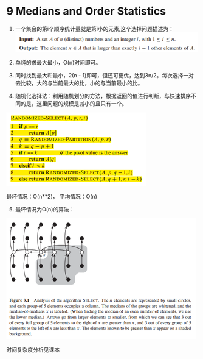 # 9 Medians and Order Statistics

1. 一个集合的第i个顺序统计量就是第i小的元素,这个选择问题描述为：
![](images/0901.png)

2. 单纯的求最大最小，O(n)时间即可。

3. 同时找到最大和最小，2(n - 1)即可，但还可更优，达到3n/2。每次选择一对去比较，大的与当前最大的比，小的与当前最小的比。

4. 随机化选择法：利用随机划分的方法，根据返回的值进行判断，与快速排序不同的是，这里问题的规模是减小的且只有一个。

![](images/0902.png)

最坏情况：O(n**2)， 平均情况：O(n)

5. 最坏情况为O(n)的算法：

![](images/0903.png)

时间复杂度分析见课本